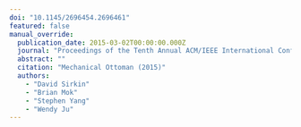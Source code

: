 ```yaml
---
doi: "10.1145/2696454.2696461"
featured: false
manual_override:
  publication_date: 2015-03-02T00:00:00.000Z
  journal: "Proceedings of the Tenth Annual ACM/IEEE International Conference on Human-Robot Interaction"
  abstract: ""
  citation: "Mechanical Ottoman (2015)"
  authors:
    - "David Sirkin"
    - "Brian Mok"
    - "Stephen Yang"
    - "Wendy Ju"
---
```


<!-- You can add additional content about this publication here if needed -->
